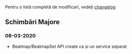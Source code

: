 
Pentru o listă completă de modificari, vedeți [changelog](https://github.com/deissh/osu-lazer/blob/master/CHANGELOG.md)

## Schimbări Majore

### 08-03-2020
 * Beatmap/BeatmapSet API create ca și un service separat